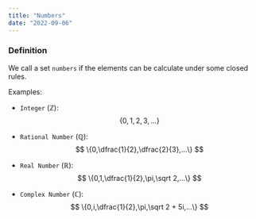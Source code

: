 ```yaml
---
title: "Numbers"
date: "2022-09-06"
---
```


### Definition
We call a set `numbers` if the elements can be calculate under some closed rules.

Examples:

- `Integer` ($\mathbb Z$):
$$
  \{0,1,2,3,...\}
$$

- `Rational Number` ($\mathbb Q$):
$$
  \{0,\dfrac{1}{2},\dfrac{2}{3},...\}
$$

- `Real Number` ($\mathbb R$):
$$
  \{0,1,\dfrac{1}{2},\pi,\sqrt 2,...\}
$$
- `Complex Number` ($\mathbb C$):
$$
  \{0,i,\dfrac{1}{2},\pi,\sqrt 2 + 5i,...\}
$$

